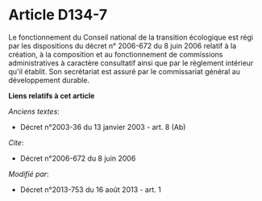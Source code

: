 # Article D134-7

Le fonctionnement du Conseil national de la transition écologique est régi par les dispositions du décret n° 2006-672 du 8
juin 2006 relatif à la création, à la composition et au fonctionnement de commissions administratives à caractère consultatif
ainsi que par le règlement intérieur qu'il établit. Son secrétariat est assuré par le commissariat général au développement
durable.

**Liens relatifs à cet article**

_Anciens textes_:

  - Décret n°2003-36 du 13 janvier 2003 - art. 8 (Ab)

_Cite_:

  - Décret n°2006-672 du 8 juin 2006

_Modifié par_:

  - Décret n°2013-753 du 16 août 2013 - art. 1
